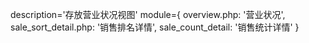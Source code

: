 description='存放营业状况视图'
module={
    overview.php: '营业状况',
    sale_sort_detail.php: '销售排名详情',
    sale_count_detail: '销售统计详情'
}